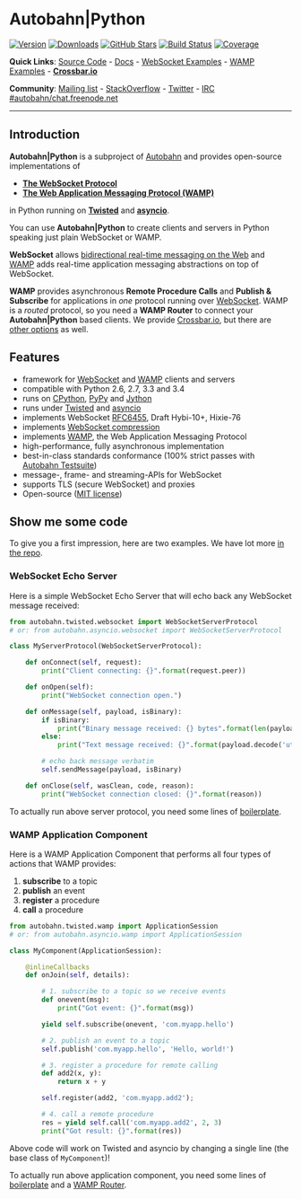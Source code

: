 # Autobahn|Python

[![Version](https://img.shields.io/pypi/v/autobahn.svg)](https://pypi.python.org/pypi/autobahn)
[![Downloads](https://img.shields.io/pypi/dm/autobahn.svg)](https://pypi.python.org/pypi/autobahn)
[![GitHub Stars](https://img.shields.io/github/stars/tavendo/AutobahnPython.svg?style=social&label=Star)](https://github.com/tavendo/AutobahnPython)
[![Build Status](https://travis-ci.org/tavendo/AutobahnPython.svg?branch=master)](https://travis-ci.org/tavendo/AutobahnPython)
[![Coverage](https://img.shields.io/codecov/c/github/tavendo/AutobahnPython/master.svg)](https://codecov.io/github/tavendo/AutobahnPython)

**Quick Links**: [Source Code](https://github.com/tavendo/AutobahnPython) - [Docs](http://autobahn.ws/python) - [WebSocket Examples](http://autobahn.ws/python/websocket/examples.html) - [WAMP Examples](http://autobahn.ws/python/wamp/examples.html) - **[Crossbar.io](http://crossbar.io)**

**Community**: [Mailing list](http://groups.google.com/group/autobahnws) - [StackOverflow](http://stackoverflow.com/questions/tagged/autobahn) - [Twitter](https://twitter.com/autobahnws) - [IRC #autobahn/chat.freenode.net](https://webchat.freenode.net/)

---

## Introduction

**Autobahn|Python** is a subproject of [Autobahn](http://autobahn.ws/) and provides open-source implementations of

* **[The WebSocket Protocol](http://tools.ietf.org/html/rfc6455)**
* **[The Web Application Messaging Protocol (WAMP)](http://wamp.ws/)**

in Python running on [**Twisted**](http://twistedmatrix.com/) and [**asyncio**](http://docs.python.org/3.4/library/asyncio.html).

You can use **Autobahn|Python** to create clients and servers in Python speaking just plain WebSocket or WAMP.

**WebSocket** allows [bidirectional real-time messaging on the Web](http://tavendo.com/blog/post/websocket-why-what-can-i-use-it/) and [WAMP](http://wamp.ws/) adds real-time application messaging abstractions on top of WebSocket.

**WAMP** provides asynchronous **Remote Procedure Calls** and **Publish & Subscribe** for applications in *one* protocol running over [WebSocket](http://tools.ietf.org/html/rfc6455). WAMP is a *routed* protocol, so you need a **WAMP Router** to connect your **Autobahn|Python** based clients. We provide [Crossbar.io](http://crossbar.io), but there are [other options](http://wamp.ws/implementations/#routers) as well.

## Features

* framework for [WebSocket](http://tools.ietf.org/html/rfc6455) and [WAMP](http://wamp.ws/) clients and servers
* compatible with Python 2.6, 2.7, 3.3 and 3.4
* runs on [CPython](http://python.org/), [PyPy](http://pypy.org/) and [Jython](http://jython.org/)
* runs under [Twisted](http://twistedmatrix.com/) and [asyncio](http://docs.python.org/3.4/library/asyncio.html)
* implements WebSocket [RFC6455](http://tools.ietf.org/html/rfc6455), Draft Hybi-10+, Hixie-76
* implements [WebSocket compression](http://tools.ietf.org/html/draft-ietf-hybi-permessage-compression)
* implements [WAMP](http://wamp.ws/), the Web Application Messaging Protocol
* high-performance, fully asynchronous implementation
* best-in-class standards conformance (100% strict passes with [Autobahn Testsuite](http://autobahn.ws/testsuite))
* message-, frame- and streaming-APIs for WebSocket
* supports TLS (secure WebSocket) and proxies
* Open-source ([MIT license](https://github.com/tavendo/AutobahnPython/blob/master/LICENSE))

## Show me some code

To give you a first impression, here are two examples. We have lot more [in the repo](https://github.com/tavendo/AutobahnPython/tree/master/examples).

### WebSocket Echo Server

Here is a simple WebSocket Echo Server that will echo back any WebSocket message received:

```python
from autobahn.twisted.websocket import WebSocketServerProtocol
# or: from autobahn.asyncio.websocket import WebSocketServerProtocol

class MyServerProtocol(WebSocketServerProtocol):

    def onConnect(self, request):
        print("Client connecting: {}".format(request.peer))

    def onOpen(self):
        print("WebSocket connection open.")

    def onMessage(self, payload, isBinary):
        if isBinary:
            print("Binary message received: {} bytes".format(len(payload)))
        else:
            print("Text message received: {}".format(payload.decode('utf8')))

        # echo back message verbatim
        self.sendMessage(payload, isBinary)

    def onClose(self, wasClean, code, reason):
        print("WebSocket connection closed: {}".format(reason))
```

To actually run above server protocol, you need some lines of [boilerplate](http://autobahn.ws/python/websocket/programming.html#running-a-server).

### WAMP Application Component

Here is a WAMP Application Component that performs all four types of actions that WAMP provides:

1. **subscribe** to a topic
2. **publish** an event
3. **register** a procedure
4. **call** a procedure

```python
from autobahn.twisted.wamp import ApplicationSession
# or: from autobahn.asyncio.wamp import ApplicationSession

class MyComponent(ApplicationSession):

    @inlineCallbacks
    def onJoin(self, details):

        # 1. subscribe to a topic so we receive events
        def onevent(msg):
            print("Got event: {}".format(msg))

        yield self.subscribe(onevent, 'com.myapp.hello')

        # 2. publish an event to a topic
        self.publish('com.myapp.hello', 'Hello, world!')

        # 3. register a procedure for remote calling
        def add2(x, y):
            return x + y

        self.register(add2, 'com.myapp.add2');

        # 4. call a remote procedure
        res = yield self.call('com.myapp.add2', 2, 3)
        print("Got result: {}".format(res))
```

Above code will work on Twisted and asyncio by changing a single line (the base class of `MyComponent`)!

To actually run above application component, you need some lines of [boilerplate](http://autobahn.ws/python/wamp/programming.html#running-components) and a [WAMP Router](http://crossbar.io).
